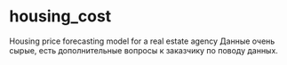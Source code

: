 # housing_cost
Housing price forecasting model for a real estate agency
Данные очень сырые, есть дополнительные вопросы к заказчику по поводу данных.
